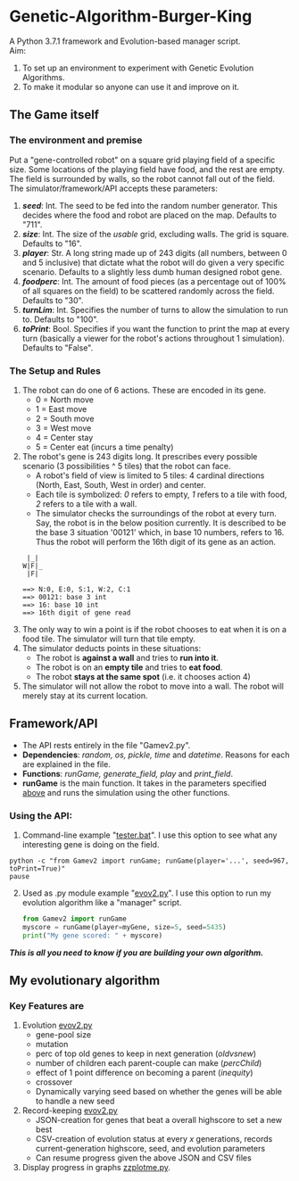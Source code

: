 # Genetic-Algorithm-Burger-King
A Python 3.7.1 framework and Evolution-based manager script.  
Aim: 
1. To set up an environment to experiment with Genetic Evolution Algorithms. 
2. To make it modular so anyone can use it and improve on it.

## The Game itself
### The environment and premise
Put a "gene-controlled robot" on a square grid playing field of a specific size. Some locations of the playing field have food, and the rest are empty. The field is surrounded by walls, so the robot cannot fall out of the field. The simulator/framework/API accepts these parameters:
1. ***seed***: Int. The seed to be fed into the random number generator. This decides where the food and robot are placed on the map. Defaults to "711".
2. ***size***: Int. The size of the *usable* grid, excluding walls. The grid is square. Defaults to "16".
3. ***player***: Str. A long string made up of 243 digits (all numbers, between 0 and 5 inclusive) that dictate what the robot will do given a very specific scenario. Defaults to a slightly less dumb human designed robot gene.
4. ***foodperc***: Int. The amount of food pieces (as a percentage out of 100% of all squares on the field) to be scattered randomly across the field. Defaults to "30".
5. ***turnLim***: Int. Specifies the number of turns to allow the simulation to run to. Defaults to "100".
6. ***toPrint***: Bool. Specifies if you want the function to print the map at every turn (basically a viewer for the robot's actions throughout 1 simulation). Defaults to "False".

### The Setup and Rules
1. The robot can do one of 6 actions. These are encoded in its gene.  
	  * 0 = North move  
	  * 1 = East move  
	  * 2 = South move  
	  * 3 = West move  
	  * 4 = Center stay  
	  * 5 = Center eat (incurs a time penalty)  
2. The robot's gene is 243 digits long. It prescribes every possible scenario (3 possibilities ^ 5 tiles) that the robot can face. 
	* A robot's field of view is limited to 5 tiles: 4 cardinal directions (North, East, South, West in order) and center. 
	* Each tile is symbolized: *0* refers to empty, *1* refers to a tile with food, *2* refers to a tile with a wall.
	* The simulator checks the surroundings of the robot at every turn. Say, the robot is in the below position currently. It is described to be the base 3 situation '00121' which, in base 10 numbers, refers to 16. Thus the robot will perform the 16th digit of its gene as an action.  
	```
	 |_|   
	W|F|_  
	 |F|  
	
	==> N:0, E:0, S:1, W:2, C:1  
	==> 00121: base 3 int  
	==> 16: base 10 int  
	==> 16th digit of gene read
	```
3. The only way to win a point is if the robot chooses to eat when it is on a food tile. The simulator will turn that tile empty.
4. The simulator deducts points in these situations:
	* The robot is **against a wall** and tries to **run into it**. 
	* The robot is on an **empty tile** and tries to **eat food**.
	* The robot **stays at the same spot** (i.e. it chooses action 4)
5. The simulator will not allow the robot to move into a wall. The robot will merely stay at its current location.


## Framework/API
* The API rests entirely in the file "Gamev2.py". 
* **Dependencies**: *random, os, pickle, time* and *datetime*. Reasons for each are explained in the file.
* **Functions**: *runGame, generate_field, play* and *print_field*.
* **runGame** is the main function. It takes in the parameters specified [above](*the-environment-and-premise) and runs the simulation using the other functions. 

### Using the API:
1. Command-line example "[tester.bat](tester.bat)". I use this option to see what any interesting gene is doing on the field. 
```batch
python -c "from Gamev2 import runGame; runGame(player='...', seed=967, toPrint=True)"
pause
```
2. Used as .py module example "[evov2.py](evov2.py)". I use this option to run my evolution algorithm like a "manager" script. 
	``` python
	from Gamev2 import runGame
	myscore = runGame(player=myGene, size=5, seed=5435)
	print("My gene scored: " + myscore)
	```

***This is all you need to know if you are building your own algorithm.***
## My evolutionary algorithm
### Key Features are
1. Evolution [evov2.py](evov2.py)
	* gene-pool size
	* mutation
	* perc of top old genes to keep in next generation (*oldvsnew*)
	* number of children each parent-couple can make (*percChild*)
	* effect of 1 point difference on becoming a parent (*inequity*)
	* crossover
	* Dynamically varying seed based on whether the genes will be able to handle a new seed
2. Record-keeping [evov2.py](evov2.py)
	* JSON-creation for genes that beat a overall highscore to set a new best
	* CSV-creation of evolution status at every *x* generations, records current-generation highscore, seed, and evolution parameters
	* Can resume progress given the above JSON and CSV files
3. Display progress in graphs [zzplotme.py](zzplotme.py).
